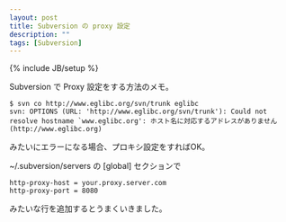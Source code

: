 ```yaml
---
layout: post
title: Subversion の proxy 設定
description: ""
tags: [Subversion]
---
```

{% include JB/setup %}

Subversion で Proxy 設定をする方法のメモ。

    $ svn co http://www.eglibc.org/svn/trunk eglibc
    svn: OPTIONS (URL: 'http://www.eglibc.org/svn/trunk'): Could not resolve hostname `www.eglibc.org': ホスト名に対応するアドレスがありません (http://www.eglibc.org)

みたいにエラーになる場合、プロキシ設定をすればOK。

~/.subversion/servers の [global] セクションで

    http-proxy-host = your.proxy.server.com
    http-proxy-port = 8080

みたいな行を追加するとうまくいきました。
